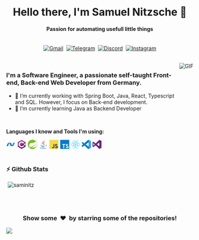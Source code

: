 <p>
  <h1 align="center"><b>Hello there, I'm Samuel Nitzsche 👋</b></h1>
</p>

<p>
  <h4 align="center"><b>Passion for automating usefull little things</b></h4>
</p>

<p align="center">
<br>
<a href="mailto:samuel.nitzsche+github@gmail.com"><img src="https://img.shields.io/badge/gmail-%23D14836.svg?&style=for-the-badge&logo=gmail&logoColor=white" alt="Gmail"/></a>&nbsp;
<a href="https://t.me/saminitz"><img src="https://img.shields.io/badge/telegram-%23229ED9.svg?&style=for-the-badge&logo=telegram&logoColor=white" alt="Telegram"/></a>&nbsp;
<a href="https://discord.com/users/317214633406758917"><img src="https://img.shields.io/badge/discord-%235865f2.svg?&style=for-the-badge&logo=discord&logoColor=white" alt="Discord"/></a>&nbsp;
<a href="https://www.instagram.com/saminitz/"><img src="https://img.shields.io/badge/instagram-%23E4405F.svg?&style=for-the-badge&logo=instagram&logoColor=white" alt="Instagram"/></a>
</p>

<br>
<img align="right" height="270px" alt="GIF" src="https://i.pinimg.com/originals/e4/26/70/e426702edf874b181aced1e2fa5c6cde.gif" />

### I'm a Software Engineer, a passionate self-taught Front-end, Back-end Web Developer from Germany.
- 🔭 I’m currently working with Spring Boot, Java, React, Typescript and SQL. However, I focus on Back-end development.
- 🌱 I’m currently learning Java as Backend Developer
<br>

**Languages I know and Tools I'm using:**

<code><img height="25" alt=".NET" title=".NET" src="https://github.com/devicons/devicon/blob/55609aa5bd817ff167afce0d965585c92040787a/icons/dot-net/dot-net-original.svg"></code>
<code><img height="25" alt="C#" title="C#" src="https://github.com/devicons/devicon/blob/1119b9f84c0290e0f0b38982099a2bd027a48bf1/icons/csharp/csharp-original.svg"></code>
<code><img height="25" alt="Spring Boot" title="Spring Boot" src="https://github.com/devicons/devicon/blob/55609aa5bd817ff167afce0d965585c92040787a/icons/spring/spring-original.svg"></code>
<code><img height="25" alt="Java" title="Java" src="https://github.com/devicons/devicon/blob/55609aa5bd817ff167afce0d965585c92040787a/icons/java/java-original.svg"></code>
<code><img height="25" alt="JavaScript" title="JavaScript" src="https://github.com/devicons/devicon/blob/1119b9f84c0290e0f0b38982099a2bd027a48bf1/icons/javascript/javascript-original.svg"></code>
<code><img height="25" alt="TypeScript" title="TypeScript" src="https://github.com/devicons/devicon/blob/55609aa5bd817ff167afce0d965585c92040787a/icons/typescript/typescript-original.svg"></code>
<code><img height="25" alt="React" title="React" src="https://github.com/devicons/devicon/blob/55609aa5bd817ff167afce0d965585c92040787a/icons/react/react-original.svg"></code>
<code><img height="25" alt="Visual Studio Code" title="Visual Studio Code" src="https://github.com/devicons/devicon/blob/1119b9f84c0290e0f0b38982099a2bd027a48bf1/icons/vscode/vscode-original.svg"></code>
<code><img height="25" alt="Visual Studio" title="Visual Studio" src="https://github.com/devicons/devicon/blob/1119b9f84c0290e0f0b38982099a2bd027a48bf1/icons/visualstudio/visualstudio-plain.svg"></code>
<br>
<br>


### :zap: Github Stats

<p>&nbsp;<img align="center" src="https://github-readme-stats.vercel.app/api?username=saminitz&show_icons=true&theme=tokyonight&title_color=6a9bec&text_color=38bcad&bg_color=1a1b27&locale=en" alt="saminitz" /></p>
<br>
<br>

<div align="center">
<h3 align="center">Show some &nbsp;❤️&nbsp; by starring some of the repositories!</h3>
</div><img src="https://github.com/punitkmryh/punitkmryh/blob/39385d58e8f0e9f7c79ed689c69f5234df7780e6/wave.svg" />
